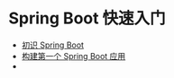 # Spring Boot 快速入门

- [初识 Spring Boot](./spring-boot-glimpse/spring-boot-glimpse)
- [构建第一个 Spring Boot 应用](./start/start.md)
- 


